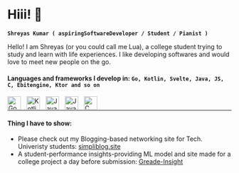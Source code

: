# Hiii! 👋

**`Shreyas Kumar ( aspiringSoftwareDeveloper / Student / Pianist )`**

Hello! I am Shreyas (or you could call me Lua), a college student trying to study and learn with life experiences. I like developing softwares and would love to meet new people on the go. 

#### Languages and frameworks I develop in: `Go, Kotlin, Svelte, Java, JS, C, Ebitengine, Ktor and so on`
<img align="left" alt="Go" width="30px" height="30px" style="padding-right:10px;" src="https://upload.wikimedia.org/wikipedia/commons/0/05/Go_Logo_Blue.svg" />
<img align="left" alt="Kotlin" width="30px" style="padding-right:10px;" src="https://cdn.jsdelivr.net/gh/devicons/devicon@latest/icons/kotlin/kotlin-original.svg" />
<img align="left" alt="Java" width="30px" style="padding-right:10px;" src="https://cdn.jsdelivr.net/gh/devicons/devicon@latest/icons/java/java-original.svg" />
<img align="left" alt="Javascript" width="30px" style="padding-right:10px;" src="https://cdn.jsdelivr.net/gh/devicons/devicon@latest/icons/javascript/javascript-plain.svg" />
<img align="left" alt="C" width="30px" style="padding-right:10px;" src="https://cdn.jsdelivr.net/gh/devicons/devicon@latest/icons/c/c-original.svg" />
<br/>

---

#### Thing I have to show:
- Please check out my Blogging-based networking site for Tech. Univeristy students: [simpliblog.site](https://simpliblog.site)
- A student-performance insights-providing ML model and site made for a college project a day before submission: [Greade-Insight](https://grade-insight-project.vercel.app)
